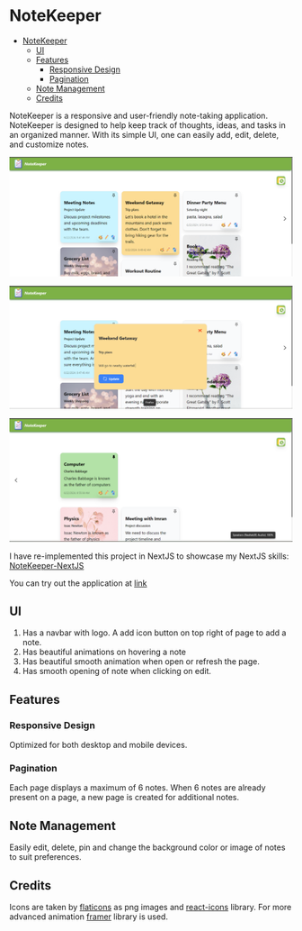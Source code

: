 # NoteKeeper

- [NoteKeeper](#notekeeper)
  - [UI](#ui)
  - [Features](#features)
    - [Responsive Design](#responsive-design)
    - [Pagination](#pagination)
  - [Note Management](#note-management)
  - [Credits](#credits)


NoteKeeper is a responsive and user-friendly note-taking application. NoteKeeper is designed to help keep track of thoughts, ideas, and tasks in an organized manner. With its simple UI, one can easily add, edit, delete, and customize notes.

![first page](./frontend/src/ui_screenshots/note-keeper-first-page.png)

![update note](./frontend/src/ui_screenshots/note-keeper-update.png)

![second page](./frontend/src/ui_screenshots/note-keeper-second-page.png)

I have re-implemented this project in NextJS to showcase my NextJS skills: [NoteKeeper-NextJS](https://github.com/chauhanshilpa/NoteKeeper-NextJS)

You can try out the application at [link](https://notes-keeper-rho.vercel.app/)

## UI

1. Has a navbar with logo. A add icon button on top right of page to add a note.
2. Has beautiful animations on hovering a note
3. Has beautiful smooth animation when open or refresh the page.
4. Has smooth opening of note when clicking on edit.

## Features

### Responsive Design

Optimized for both desktop and mobile devices.

### Pagination

Each page displays a maximum of 6 notes. When 6 notes are already present on a page, a new page is created for additional notes.

## Note Management

Easily edit, delete, pin and change the background color or image of notes to suit preferences.

## Credits

Icons are taken by [flaticons](https://www.flaticon.com) as png images and [react-icons](https://react-icons.github.io/react-icons) library. For more advanced animation [framer](https://www.framer.com/motion/introduction) library is used.
